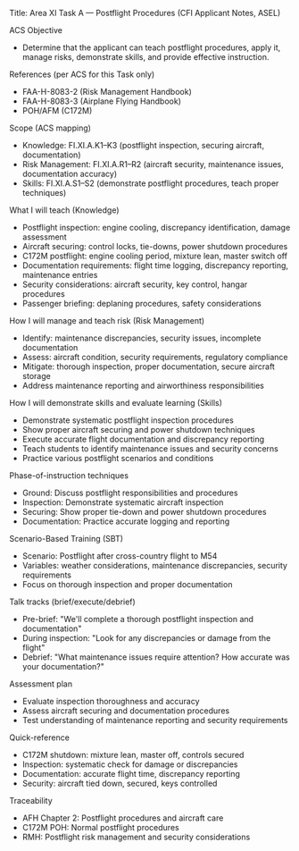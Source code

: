 Title: Area XI Task A — Postflight Procedures (CFI Applicant Notes, ASEL)

ACS Objective
- Determine that the applicant can teach postflight procedures, apply it, manage risks, demonstrate skills, and provide effective instruction.

References (per ACS for this Task only)
- FAA-H-8083-2 (Risk Management Handbook)
- FAA-H-8083-3 (Airplane Flying Handbook)
- POH/AFM (C172M)

Scope (ACS mapping)
- Knowledge: FI.XI.A.K1–K3 (postflight inspection, securing aircraft, documentation)
- Risk Management: FI.XI.A.R1–R2 (aircraft security, maintenance issues, documentation accuracy)
- Skills: FI.XI.A.S1–S2 (demonstrate postflight procedures, teach proper techniques)

What I will teach (Knowledge)
- Postflight inspection: engine cooling, discrepancy identification, damage assessment
- Aircraft securing: control locks, tie-downs, power shutdown procedures
- C172M postflight: engine cooling period, mixture lean, master switch off
- Documentation requirements: flight time logging, discrepancy reporting, maintenance entries
- Security considerations: aircraft security, key control, hangar procedures
- Passenger briefing: deplaning procedures, safety considerations

How I will manage and teach risk (Risk Management)
- Identify: maintenance discrepancies, security issues, incomplete documentation
- Assess: aircraft condition, security requirements, regulatory compliance
- Mitigate: thorough inspection, proper documentation, secure aircraft storage
- Address maintenance reporting and airworthiness responsibilities

How I will demonstrate skills and evaluate learning (Skills)
- Demonstrate systematic postflight inspection procedures
- Show proper aircraft securing and power shutdown techniques
- Execute accurate flight documentation and discrepancy reporting
- Teach students to identify maintenance issues and security concerns
- Practice various postflight scenarios and conditions

Phase-of-instruction techniques
- Ground: Discuss postflight responsibilities and procedures
- Inspection: Demonstrate systematic aircraft inspection
- Securing: Show proper tie-down and power shutdown procedures
- Documentation: Practice accurate logging and reporting

Scenario-Based Training (SBT)
- Scenario: Postflight after cross-country flight to M54
- Variables: weather considerations, maintenance discrepancies, security requirements
- Focus on thorough inspection and proper documentation

Talk tracks (brief/execute/debrief)
- Pre-brief: "We'll complete a thorough postflight inspection and documentation"
- During inspection: "Look for any discrepancies or damage from the flight"
- Debrief: "What maintenance issues require attention? How accurate was your documentation?"

Assessment plan
- Evaluate inspection thoroughness and accuracy
- Assess aircraft securing and documentation procedures
- Test understanding of maintenance reporting and security requirements

Quick-reference
- C172M shutdown: mixture lean, master off, controls secured
- Inspection: systematic check for damage or discrepancies
- Documentation: accurate flight time, discrepancy reporting
- Security: aircraft tied down, secured, keys controlled

Traceability
- AFH Chapter 2: Postflight procedures and aircraft care
- C172M POH: Normal postflight procedures
- RMH: Postflight risk management and security considerations